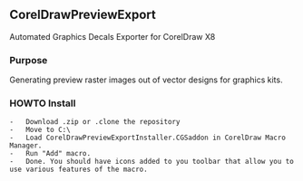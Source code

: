 ## CorelDrawPreviewExport

Automated Graphics Decals Exporter for CorelDraw X8

### Purpose

Generating preview raster images out of vector designs for graphics kits.

### HOWTO Install

	-	Download .zip or .clone the repository
	-	Move to C:\
	-	Load CorelDrawPreviewExportInstaller.CGSaddon in CorelDraw Macro Manager.
	-	Run "Add" macro.
	-	Done. You should have icons added to you toolbar that allow you to use various features of the macro.
